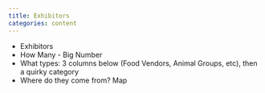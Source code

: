 ```yaml
---
title: Exhibitors
categories: content
---
```


* Exhibitors
 * How Many - Big Number
 * What types: 3 columns below (Food Vendors, Animal Groups, etc), then a quirky category
 * Where do they come from? Map
